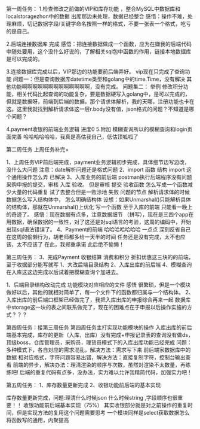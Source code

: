 第一周任务：
1.检查修改之前做的VIP和库存功能 ，整合MySQL中数据库和localstoragezhon中的数据
出库那边未处理，数据已经整合
感悟：操作不难，处理麻烦，切记数据字段/关键字命名按照一样的格式，不要一张表一个格式，吃亏的是自己。

2.后端连接数据库
完成
感悟：把连接数据做成一个函数，应为在嫌我的后端代码中随处要用，这个没什么好说的，了解相关sql包中函数的作用，链接本地数据库是可以完成的。

3.连接数据库完成以后，VIP那边的功能要前后端弄好。
vip现在只完成了查询功能 问题一：但是查询数据库datetime类型和golang中的time.Time，没有解决
其他功能啊啊啊啊啊啊啊啊啊啊啊啊啊，没有完成。
问题集二：
举例 修改积分功能，相关代码比起查询的功能复杂，要是数据硬写入golang中，是可以完成的，但就是数据呀，前端到后端的数据，那个请求体解析，我的天哪，注册功能也卡在这。这里我就找到解析请求体这一层r.body没有值，json格式的问题？不知道是哪个问题？ 

4.payment收银的前端业务逻辑
进度0
5.附加 模糊查询所以的模糊查询和login页面完善
哈哈哈哈哈哈，我真是高估我自己，低估顶呱呱了

第二周任务 上周任务补完+

1、上周任务VIP前后端完成，payment业务逻辑初步完成，具体细节边写边改，没什么大问题 注意：date解析问题还是格式问题 
2、import 函数 结构 import 这个通用操作怎么弄 已解决
3、入库业务的前后端 postman执行后端程序没有问题 采购申报的提交，审核 入库 验收。 
但是审核 提交 验收函数 怎么写成一个函数减少大量的代码重复
试了去整合但是一败涂地 失败 问题的节点 解析请求体的时候数据怎么写入结构体中， 怎么明确结构体 设想：如果Unmarshal()只能解析具体的结构体，那就在Unmarshal()上优化 写一个函数 
至于入库的前端 只能看一晚上的奇迹了。
感悟：现在数据有点多，注意数据细节  （拼写），现在是三四个app在用数据，确保数据的一致性，对了这还是对sql语言的考验，这周的编码中，开始出现sql语法错误了。
4、Payment的前端 哈哈哈哈哈哈哈 一点点 深刻反省自己在这周的偷懒行为，胡老师都多给一天半的时间 任务还是没有完成，太不也应该，太不应该了
在此，我郑重承诺 此后绝不偷懒！

第三周任务：
3、完成Payment 收银结算 消费和积分 折扣优惠这三块的的前端，至于收据部分能写就写
1、大改后端目录结构 
2、入库出库的前后端
4、模糊查询在入库这这边完成以后试着把模糊查询个加进去。

1、后端目录结构改动完成 功能模块对应相应的文件
感悟 很繁琐，但是一个模块做好以后，其他的就相对简单了，每一个文件下的函数都归属与一个结构体。
2、入库出库的前后端口框架已经做完了，我把入库出库的申报综合再来一起 数据库中storage这一块的表之间联系做完了，现在的困难点在于申报以后操作实施的方式？？？

第四周任务：接第三周任务
第四周任务主打实现功能模块的操作 入库出库的前后端基本完成，库存的更新（入库，出库）没有完成+申报记录表的查询没有做ds，顶级boss，仓库管理员，采购员，理货员模式下的入库出库功能已经完成
问题：多种模式下，各自对应的需求混乱，解决方法：需求写下来
前后端家数据库中的数据 相对应格式，字符问题容易出错，解决方法：直接复制字符，控制台输出查看
前端的异步，解决办法：理清渲染的顺序与次数，虽然对渲染不太数量，再练练吧!
后端的重复代码有点多，没办法，实力难以允许我精简代码，加强实力吧！

第五周任务：
1、库存数量更新完成
2、收银功能前后端的基本实现

库存数量更新完成，问题:理清什么时候json 什么时候string ,字段顺序也很重要！！
收银功能前后端基本实现（75%） 其实收银部分就是对之前操作的重复时间，但是实现方法的复用这个问题需要思考  一个模块同样是select获取数据怎么将函数写的通用，内聚提高